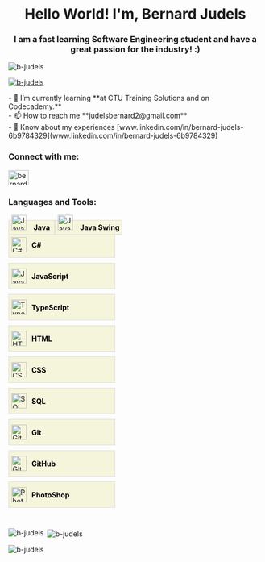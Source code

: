 <h1 align="center">Hello World! I'm, Bernard Judels</h1>
<h3 align="center">I am a fast learning Software Engineering student and have a great passion for the industry! :)</h3>
<p align="left"> <img src="https://komarev.com/ghpvc/?username=b-judels&label=Profile%20views&color=0e75b6&style=flat" alt="b-judels" /> </p>
<p align="left"> <a href="https://github.com/ryo-ma/github-profile-trophy"><img src="https://github-profile-trophy.vercel.app/?username=b-judels" alt="b-judels" /></a> </p>
- 🌱 I’m currently learning **at CTU Training Solutions and on Codecademy.** <br>
- 📫 How to reach me **judelsbernard2@gmail.com** <br>
- 📄 Know about my experiences [www.linkedin.com/in/bernard-judels-6b9784329](www.linkedin.com/in/bernard-judels-6b9784329) <br>
<h3 align="left">Connect with me:</h3>
<p align="left">
<a href="https://linkedin.com/in/bernard-judels-6b9784329" target="blank"><img align="center" src="https://raw.githubusercontent.com/rahuldkjain/github-profile-readme-generator/master/src/images/icons/Social/linked-in-alt.svg" alt="bernard-judels-6b9784329" height="30" width="40" /></a>
</p>

<h3 align="left">Languages and Tools:</h3>


<div style="display: inline;">
<div style="display: inline; align-items: center; width: 200px; height: 40px; background-color: #f5f5dc; border: 1px solid #ddd; margin-bottom: 10px; padding: 5px;">
    <img src="https://cdn-icons-png.flaticon.com/512/5968/5968282.png" alt="Java logo" style="width: 30px; height: 30px; margin-right: 10px;"/>
    <span style="text-align: center; font-weight: bold; color: black;">Java</span>
</div>
    
<div style="display: inline; align-items: center; width: 200px; height: 40px; background-color: #f5f5dc; border: 1px solid #ddd; margin-bottom: 10px; padding: 5px;">
    <img src="https://cdn-icons-png.flaticon.com/512/5968/5968282.png" alt="Java Swing logo" style="width: 30px; height: 30px; margin-right: 10px;"/>
    <span style="text-align: center; font-weight: bold; color: black;">Java Swing</span>
</div>

<div style="display: flex; align-items: center; width: 200px; height: 40px; background-color: #f5f5dc; border: 1px solid #ddd; margin-bottom: 10px; padding: 5px;">
    <img src="https://cdn-icons-png.flaticon.com/512/6132/6132221.png" alt="C# logo" style="width: 30px; height: 30px; margin-right: 10px;"/>
    <span style="text-align: center; font-weight: bold; color: black;">C#</span>
</div>

<div style="display: flex; align-items: center; width: 200px; height: 40px; background-color: #f5f5dc; border: 1px solid #ddd; margin-bottom: 10px; padding: 5px;">
    <img src="https://cdn-icons-png.flaticon.com/512/5968/5968292.png" alt="JavaScript logo" style="width: 30px; height: 30px; margin-right: 10px;"/>
    <span style="text-align: center; font-weight: bold; color: black;">JavaScript</span>
</div>

<div style="display: flex; align-items: center; width: 200px; height: 40px; background-color: #f5f5dc; border: 1px solid #ddd; margin-bottom: 10px; padding: 5px;">
    <img src="https://cdn-icons-png.flaticon.com/512/5968/5968381.png" alt="TypeScript logo" style="width: 30px; height: 30px; margin-right: 10px;"/>
    <span style="text-align: center; font-weight: bold; color: black;">TypeScript</span>
</div>

<div style="display: flex; align-items: center; width: 200px; height: 40px; background-color: #f5f5dc; border: 1px solid #ddd; margin-bottom: 10px; padding: 5px;">
    <img src="https://cdn-icons-png.flaticon.com/512/1051/1051277.png" alt="HTML logo" style="width: 30px; height: 30px; margin-right: 10px;"/>
    <span style="text-align: center; font-weight: bold; color: black;">HTML</span>
</div>

<div style="display: flex; align-items: center; width: 200px; height: 40px; background-color: #f5f5dc; border: 1px solid #ddd; margin-bottom: 10px; padding: 5px;">
    <img src="https://cdn-icons-png.flaticon.com/512/11516/11516361.png" alt="CSS logo" style="width: 30px; height: 30px; margin-right: 10px;"/>
    <span style="text-align: center; font-weight: bold; color: black;">CSS</span>
</div>

<div style="display: flex; align-items: center; width: 200px; height: 40px; background-color: #f5f5dc; border: 1px solid #ddd; margin-bottom: 10px; padding: 5px;">
    <img src="https://www.flaticon.com/free-icon/database_9594702.png" alt="SQL logo" style="width: 30px; height: 30px; margin-right: 10px;"/>
    <span style="text-align: center; font-weight: bold; color: black;">SQL</span>
</div>

<div style="display: flex; align-items: center; width: 200px; height: 40px; background-color: #f5f5dc; border: 1px solid #ddd; margin-bottom: 10px; padding: 5px;">
    <img src="https://www.flaticon.com/free-icon/git_11518876" alt="Git logo" style="width: 30px; height: 30px; margin-right: 10px;"/>
    <span style="text-align: center; font-weight: bold; color: black;">Git</span>
</div>

<div style="display: flex; align-items: center; width: 200px; height: 40px; background-color: #f5f5dc; border: 1px solid #ddd; margin-bottom: 10px; padding: 5px;">
    <img src="https://cdn-icons-png.flaticon.com/512/1322/1322053.png" alt="GitHub logo" style="width: 30px; height: 30px; margin-right: 10px;"/>
    <span style="text-align: center; font-weight: bold; color: black;">GitHub</span>
</div>

<div style="display: flex; align-items: center; width: 200px; height: 40px; background-color: #f5f5dc; border: 1px solid #ddd; margin-bottom: 10px; padding: 5px;">
    <img src="https://cdn-icons-png.flaticon.com/512/5440/5440062.png" alt="PhotoShop logo" style="width: 30px; height: 30px; margin-right: 10px;"/>
    <span style="text-align: center; font-weight: bold; color: black;">PhotoShop</span>
</div>
  
</div>
<br>

<p><img align="left" src="https://github-readme-stats.vercel.app/api/top-langs?username=b-judels&show_icons=true&locale=en&layout=compact" alt="b-judels" /></p>
<p>&nbsp;<img align="center" src="https://github-readme-stats.vercel.app/api?username=b-judels&show_icons=true&locale=en" alt="b-judels" /></p>
<p><img align="center" src="https://github-readme-streak-stats.herokuapp.com/?user=b-judels&" alt="b-judels" /></p>
